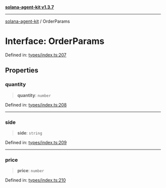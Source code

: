 [**solana-agent-kit v1.3.7**](../README.md)

***

[solana-agent-kit](../README.md) / OrderParams

# Interface: OrderParams

Defined in: [types/index.ts:207](https://github.com/scriptscrypt/solana-agent-kit/blob/28121611ae2e5ee3f891044cd4631bfb441231fc/src/types/index.ts#L207)

## Properties

### quantity

> **quantity**: `number`

Defined in: [types/index.ts:208](https://github.com/scriptscrypt/solana-agent-kit/blob/28121611ae2e5ee3f891044cd4631bfb441231fc/src/types/index.ts#L208)

***

### side

> **side**: `string`

Defined in: [types/index.ts:209](https://github.com/scriptscrypt/solana-agent-kit/blob/28121611ae2e5ee3f891044cd4631bfb441231fc/src/types/index.ts#L209)

***

### price

> **price**: `number`

Defined in: [types/index.ts:210](https://github.com/scriptscrypt/solana-agent-kit/blob/28121611ae2e5ee3f891044cd4631bfb441231fc/src/types/index.ts#L210)
